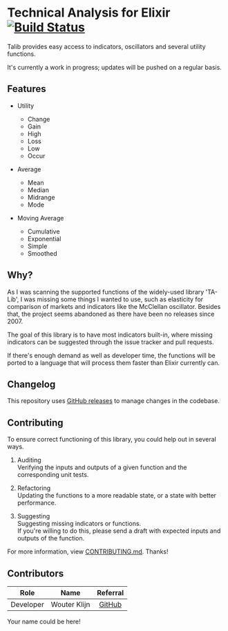 # Technical Analysis for Elixir [![Build Status](https://travis-ci.org/wuhkuh/talib.svg?branch=master)](https://travis-ci.org/wuhkuh/talib)

Talib provides easy access to indicators, oscillators and several utility
functions.

It's currently a work in progress; updates will be pushed on a regular basis.

## Features

- Utility
  - Change
  - Gain
  - High
  - Loss
  - Low
  - Occur

- Average
  - Mean
  - Median
  - Midrange
  - Mode

- Moving Average
  - Cumulative
  - Exponential
  - Simple
  - Smoothed

## Why?

As I was scanning the supported functions of the widely-used library 'TA-Lib',
I was missing some things I wanted to use, such as elasticity for comparison of
markets and indicators like the McClellan oscillator. Besides that, the project
seems abandoned as there have been no releases since 2007.

The goal of this library is to have most indicators built-in, where missing
indicators can be suggested through the issue tracker and pull requests.

If there's enough demand as well as developer time, the functions will be ported
to a language that will process them faster than Elixir currently can.

## Changelog

This repository uses [GitHub releases](https://github.com/wuhkuh/talib/releases)
to manage changes in the codebase.

## Contributing

To ensure correct functioning of this library, you could help out in several
ways.

1. Auditing  
   Verifying the inputs and outputs of a given function and the corresponding
   unit tests.

2. Refactoring  
   Updating the functions to a more readable state, or a state with better
   performance.

3. Suggesting  
   Suggesting missing indicators or functions.  
   If you're willing to do this, please send a draft with expected inputs and
   outputs of the function.

For more information, view [CONTRIBUTING.md](CONTRIBUTING.md). Thanks!

## Contributors

|   Role    |     Name     |              Referral               |
| --------- | ------------ | :---------------------------------: |
| Developer | Wouter Klijn | [GitHub](https://github.com/wuhkuh) |

Your name could be here!
